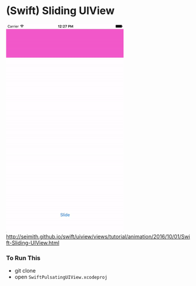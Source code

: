 # (Swift) Sliding UIView

![alt text](https://raw.githubusercontent.com/seimith/seimith.github.io/master/_assets/2016-10-01-assets/slidingUIViewSm.gif "Sliding UIView")
http://seimith.github.io/swift/uiview/views/tutorial/animation/2016/10/01/Swift-Sliding-UIView.html

### To Run This

- git clone
- open `SwiftPulsatingUIView.xcodeproj`
